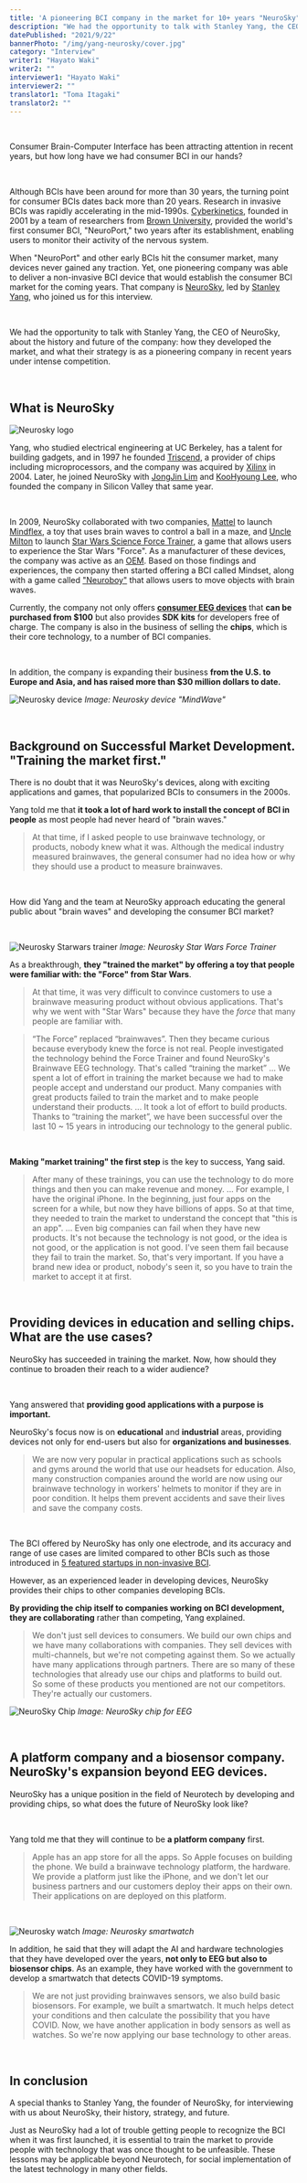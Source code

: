 ```yaml
---
title: 'A pioneering BCI company in the market for 10+ years "NeuroSky" | Stanley Yang'
description: "We had the opportunity to talk with Stanley Yang, the CEO of NeuroSky, a company that has been pioneering the Neurotech market for more than 10 years, about the history and future of the company: how they developed the market, and what their strategy is as a pioneering company in recent years under intense competition."
datePublished: "2021/9/22"
bannerPhoto: "/img/yang-neurosky/cover.jpg"
category: "Interview"
writer1: "Hayato Waki"
writer2: ""
interviewer1: "Hayato Waki"
interviewer2: ""
translator1: "Toma Itagaki"
translator2: ""
---
```


&nbsp;

Consumer Brain-Computer Interface has been attracting attention in recent years, but how long have we had consumer BCI in our hands?

&nbsp;

Although BCIs have been around for more than 30 years, the turning point for consumer BCIs dates back more than 20 years. Research in invasive BCIs was rapidly accelerating in the mid-1990s. [Cyberkinetics](https://www.braingate.org/), founded in 2001 by a team of researchers from [Brown University](https://www.brown.edu/), provided the world's first consumer BCI, "NeuroPort," two years after its establishment, enabling users to monitor their activity of the nervous system.

When "NeuroPort" and other early BCIs hit the consumer market, many devices never gained any traction. Yet, one pioneering company was able to deliver a non-invasive BCI device that would establish the consumer BCI market for the coming years. That company is [NeuroSky](http://neurosky.com/), led by [Stanley Yang](https://www.linkedin.com/in/stanley-yang-8173602/), who joined us for this interview.

&nbsp;

We had the opportunity to talk with Stanley Yang, the CEO of NeuroSky, about the history and future of the company: how they developed the market, and what their strategy is as a pioneering company in recent years under intense competition.

&nbsp;

## What is NeuroSky

![Neurosky logo](https://www.neurosky.jp/wp-content/uploads/2019/05/ns_logo_480.png)

Yang, who studied electrical engineering at UC Berkeley, has a talent for building gadgets, and in 1997 he founded [Triscend](https://www.crunchbase.com/organization/triscend), a provider of chips including microprocessors, and the company was acquired by [Xilinx](https://www.crunchbase.com/organization/xilinx) in 2004. Later, he joined NeuroSky with [JongJin Lim](https://www.linkedin.com/in/jongjin-lim-b740a11a/) and [KooHyoung Lee](https://www.linkedin.com/in/koohyoung-lee-5742176/), who founded the company in Silicon Valley that same year.

&nbsp;

In 2009, NeuroSky collaborated with two companies, [Mattel](https://en.wikipedia.org/wiki/Mattel) to launch [Mindflex](https://en.wikipedia.org/wiki/Mindflex), a toy that uses brain waves to control a ball in a maze, and [Uncle Milton](https://www.unclemilton.com/) to launch [Star Wars Science Force Trainer](https://en.wikipedia.org/wiki/Force_Trainer), a game that allows users to experience the Star Wars "Force". As a manufacturer of these devices, the company was active as an [OEM](https://en.wikipedia.org/wiki/Original_equipment_manufacturer). Based on those findings and experiences, the company then started offering a BCI called Mindset, along with a game called ["Neuroboy"](https://store.neurosky.com/products/the-adventures-of-neuroboy-bci-technology-demo) that allows users to move objects with brain waves.

Currently, the company not only offers **[consumer EEG devices](https://store.neurosky.com/)** that **can be purchased from $100** but also provides **SDK kits** for developers free of charge. The company is also in the business of selling the **chips**, which is their core technology, to a number of BCI companies.

&nbsp;

In addition, the company is expanding their business **from the U.S. to Europe and Asia, and has raised more than $30 million dollars to date.**

![Neurosky device](https://puzzlebox.io/wp-content/uploads/2013/11/mwm_headset_23.jpg)
_Image: Neurosky device "MindWave"_

&nbsp;

## Background on Successful Market Development. "Training the market first."

There is no doubt that it was NeuroSky's devices, along with exciting applications and games, that popularized BCIs to consumers in the 2000s.

Yang told me that **it took a lot of hard work to install the concept of BCI in people** as most people had never heard of "brain waves."

> At that time, if I asked people to use brainwave technology, or products, nobody knew what it was.
> Although the medical industry measured brainwaves, the general consumer had no idea how or why they should use a product to measure brainwaves.

&nbsp;

How did Yang and the team at NeuroSky approach educating the general public about "brain waves" and developing the consumer BCI market?

&nbsp;

![Neurosky Starwars trainer](https://blogofwishes.com/wp-content/uploads/2010/04/star-wars-force-trainer-brain-controlled-toy.jpg)
_Image: Neurosky Star Wars Force Trainer_

As a breakthrough, **they "trained the market" by offering a toy that people were familiar with: the "Force" from Star Wars**.

> At that time, it was very difficult to convince customers to use a brainwave measuring product without obvious applications.
> That's why we went with "Star Wars" because they have the _force_ that many people are familiar with.

> “The Force” replaced “brainwaves”. Then they became curious because everybody knew the force is not real. People investigated the technology behind the Force Trainer and found NeuroSky's Brainwave EEG technology.
> That's called “training the market”
> ...
> We spent a lot of effort in training the market because we had to make people accept and understand our product. Many companies with great products failed to train the market and to make people understand their products.
> ...
> It took a lot of effort to build products. Thanks to “training the market”, we have been successful over the last 10 ~ 15 years in introducing our technology to the general public.

&nbsp;

**Making "market training" the first step** is the key to success, Yang said.

> After many of these trainings, you can use the technology to do more things and then you can make revenue and money.
> ...
> For example, I have the original iPhone. In the beginning, just four apps on the screen for a while, but now they have billions of apps. So at that time, they needed to train the market to understand the concept that "this is an app".
> ...
> Even big companies can fail when they have new products. It's not because the technology is not good, or the idea is not good, or the application is not good. I've seen them fail because they fail to train the market. So, that's very important.
> If you have a brand new idea or product, nobody's seen it, so you have to train the market to accept it at first.

&nbsp;

## Providing devices in education and selling chips. What are the use cases?

NeuroSky has succeeded in training the market. Now, how should they continue to broaden their reach to a wider audience?

&nbsp;

Yang answered that **providing good applications with a purpose is important.**

NeuroSky's focus now is on **educational** and **industrial** areas, providing devices not only for end-users but also for **organizations and businesses**.

> We are now very popular in practical applications such as schools and gyms around the world that use our headsets for education.
> Also, many construction companies around the world are now using our brainwave technology in workers' helmets to monitor if they are in poor condition. It helps them prevent accidents and save their lives and save the company costs.

&nbsp;

The BCI offered by NeuroSky has only one electrode, and its accuracy and range of use cases are limited compared to other BCIs such as those introduced in [5 featured startups in non-invasive BCI](https://neurotechjp.com/blog/5-startups-non-invasive-bci/).

However, as an experienced leader in developing devices, NeuroSky provides their chips to other companies developing BCIs.

**By providing the chip itself to companies working on BCI development, they are collaborating** rather than competing, Yang explained.

> We don't just sell devices to consumers. We build our own chips and we have many collaborations with companies.
> They sell devices with multi-channels, but we're not competing against them. So we actually have many applications through partners. There are so many of these technologies that already use our chips and platforms to build out.  
> So some of these products you mentioned are not our competitors. They're actually our customers.

![NeuroSky Chip](http://www.computex.biz/PhotoPool2/201402/201402121807057312.jpg)
_Image: NeuroSky chip for EEG_

&nbsp;

## A platform company and a biosensor company. NeuroSky's expansion beyond EEG devices.

NeuroSky has a unique position in the field of Neurotech by developing and providing chips, so what does the future of NeuroSky look like?

&nbsp;

Yang told me that they will continue to be **a platform company** first.

> Apple has an app store for all the apps. So Apple focuses on building the phone. We build a brainwave technology platform, the hardware.
> We provide a platform just like the iPhone, and we don't let our business partners and our customers deploy their apps on their own. Their applications on are deployed on this platform.

&nbsp;

![Neurosky watch](https://neurotechjp.com/img/yang-neurosky/watch.jpeg)
_Image: Neurosky smartwatch_

In addition, he said that they will adapt the AI and hardware technologies that they have developed over the years, **not only to EEG but also to biosensor chips**. As an example, they have worked with the government to develop a smartwatch that detects COVID-19 symptoms.

> We are not just providing brainwaves sensors, we also build basic biosensors.
> For example, we built a smartwatch. It much helps detect your conditions and then calculate the possibility that you have COVID.
> Now, we have another application in body sensors as well as watches. So we're now applying our base technology to other areas.

&nbsp;

## In conclusion

A special thanks to Stanley Yang, the founder of NeuroSky, for interviewing with us about NeuroSky, their history, strategy, and future.

Just as NeuroSky had a lot of trouble getting people to recognize the BCI when it was first launched, it is essential to train the market to provide people with technology that was once thought to be unfeasible. These lessons may be applicable beyond Neurotech, for social implementation of the latest technology in many other fields.
